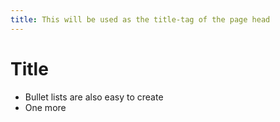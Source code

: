 ```yaml
---
title: This will be used as the title-tag of the page head
---
```


# Title

* Bullet lists are also easy to create
* One more